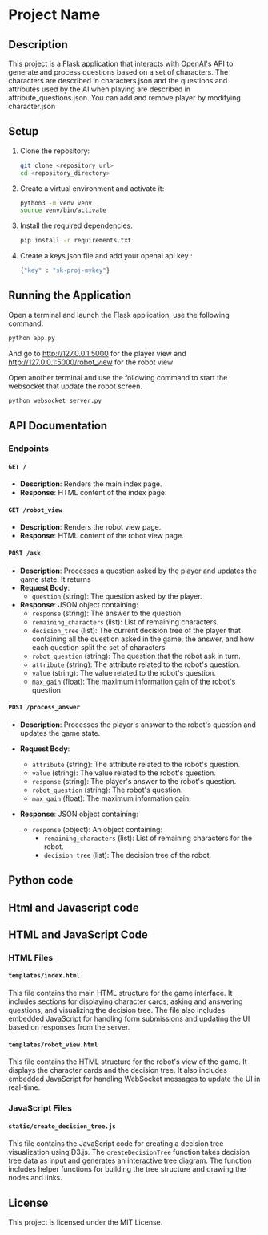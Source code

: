 # Project Name

## Description
This project is a Flask application that interacts with OpenAI's API to generate and process questions based on a set of characters.
The characters are described in characters.json and the questions and attributes used by the AI when playing are described in attribute_questions.json. You can add and remove player by modifying character.json 

## Setup
1. Clone the repository:
    ```bash
    git clone <repository_url>
    cd <repository_directory>
    ```

2. Create a virtual environment and activate it:
    ```bash
    python3 -m venv venv
    source venv/bin/activate
    ```

3. Install the required dependencies:
    ```bash
    pip install -r requirements.txt
    ```

4. Create a keys.json file and add your openai api key : 
    ```python
    {"key" : "sk-proj-mykey"}
    ```

## Running the Application
Open a terminal and launch the Flask application, use the following command:
```bash
python app.py
```

And go to http://127.0.0.1:5000 for the player view and http://127.0.0.1:5000/robot_view for the robot view

Open another terminal and use the following command to start the websocket that update the robot screen. 
```bash
python websocket_server.py
```

## API Documentation

### Endpoints

#### `GET /`
- **Description**: Renders the main index page.
- **Response**: HTML content of the index page.

#### `GET /robot_view`
- **Description**: Renders the robot view page.
- **Response**: HTML content of the robot view page.

#### `POST /ask`
- **Description**: Processes a question asked by the player and updates the game state. It returns 
- **Request Body**:
  - `question` (string): The question asked by the player.
- **Response**: JSON object containing:
  - `response` (string): The answer to the question.
  - `remaining_characters` (list): List of remaining characters.
  - `decision_tree` (list): The current decision tree of the player that containing all the question asked in the game, the answer, and how each question split the set of characters
  - `robot_question` (string): The question that the robot ask in turn.
  - `attribute` (string): The attribute related to the robot's question.
  - `value` (string): The value related to the robot's question.
  - `max_gain` (float): The maximum information gain of the robot's question


#### `POST /process_answer`
- **Description**: Processes the player's answer to the robot's question and updates the game state.
- **Request Body**:
  - `attribute` (string): The attribute related to the robot's question.
  - `value` (string): The value related to the robot's question.
  - `response` (string): The player's answer to the robot's question.
  - `robot_question` (string): The robot's question.
  - `max_gain` (float): The maximum information gain.
  
- **Response**: JSON object containing:
  - `response` (object): An object containing:
    - `remaining_characters` (list): List of remaining characters for the robot.
    - `decision_tree` (list): The decision tree of the robot.


## Python code


## Html and Javascript code
## HTML and JavaScript Code

### HTML Files

#### `templates/index.html`
This file contains the main HTML structure for the game interface. It includes sections for displaying character cards, asking and answering questions, and visualizing the decision tree. The file also includes embedded JavaScript for handling form submissions and updating the UI based on responses from the server.

#### `templates/robot_view.html`
This file contains the HTML structure for the robot's view of the game. It displays the character cards and the decision tree. It also includes embedded JavaScript for handling WebSocket messages to update the UI in real-time.

### JavaScript Files

#### `static/create_decision_tree.js`
This file contains the JavaScript code for creating a decision tree visualization using D3.js. The `createDecisionTree` function takes decision tree data as input and generates an interactive tree diagram. The function includes helper functions for building the tree structure and drawing the nodes and links.

## License
This project is licensed under the MIT License.
